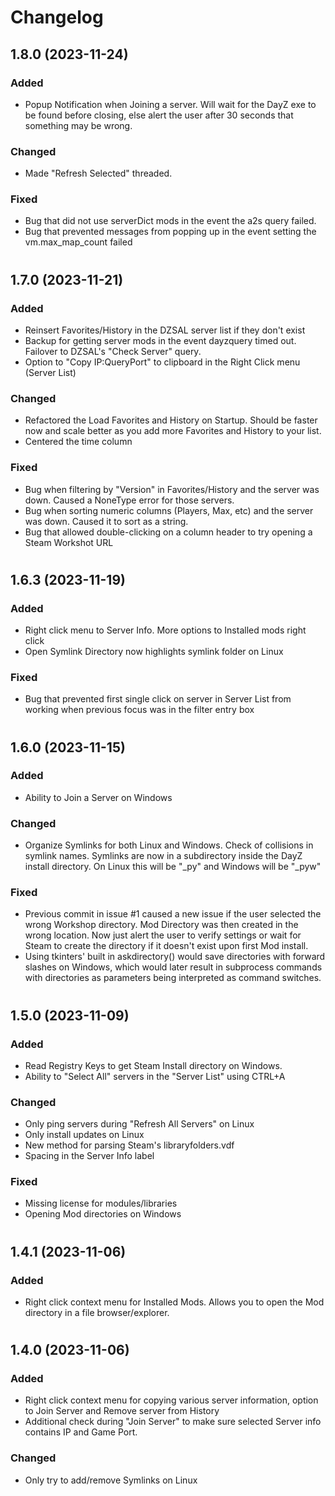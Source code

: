 # Changelog
## 1.8.0 (2023-11-24)
### Added
* Popup Notification when Joining a server. Will wait for the DayZ exe to be found before closing, else alert the user after 30 seconds that something may be wrong.

### Changed
* Made "Refresh Selected" threaded.

### Fixed
* Bug that did not use serverDict mods in the event the a2s query failed.
* Bug that prevented messages from popping up in the event setting the vm.max_map_count failed
#

## 1.7.0 (2023-11-21)
### Added
* Reinsert Favorites/History in the DZSAL server list if they don't exist
* Backup for getting server mods in the event dayzquery timed out. Failover to DZSAL's "Check Server" query.
* Option to "Copy IP:QueryPort" to clipboard in the Right Click menu (Server List)

### Changed
* Refactored the Load Favorites and History on Startup. Should be faster now and scale better as you add more Favorites and History to your list.
* Centered the time column

### Fixed
* Bug when filtering by "Version" in Favorites/History and the server was down. Caused a NoneType error for those servers.
* Bug when sorting numeric columns (Players, Max, etc) and the server was down. Caused it to sort as a string.
* Bug that allowed double-clicking on a column header to try opening a Steam Workshot URL
#

## 1.6.3 (2023-11-19)
### Added
* Right click menu to Server Info. More options to Installed mods right click
* Open Symlink Directory now highlights symlink folder on Linux

### Fixed
* Bug that prevented first single click on server in Server List from working when previous focus was in the filter entry box
#

## 1.6.0 (2023-11-15)
### Added
* Ability to Join a Server on Windows

### Changed
* Organize Symlinks for both Linux and Windows. Check of collisions in symlink names. Symlinks are now in a subdirectory inside the DayZ install directory. On Linux this will be "_py" and Windows will be "_pyw"

### Fixed
* Previous commit in issue #1 caused a new issue if the user selected the wrong Workshop directory. Mod Directory was then created in the wrong location. Now just alert the user to verify settings or wait for Steam to create the directory if it doesn't exist upon first Mod install.
* Using tkinters' built in askdirectory() would save directories with forward slashes on Windows, which would later result in subprocess commands with directories as parameters being interpreted as command switches.
#

## 1.5.0 (2023-11-09)
### Added
* Read Registry Keys to get Steam Install directory on Windows.
* Ability to "Select All" servers in the "Server List" using CTRL+A

### Changed
* Only ping servers during "Refresh All Servers" on Linux
* Only install updates on Linux
* New method for parsing Steam's libraryfolders.vdf
* Spacing in the Server Info label

### Fixed
* Missing license for modules/libraries
* Opening Mod directories on Windows
#

## 1.4.1 (2023-11-06)
### Added
* Right click context menu for Installed Mods. Allows you to open the Mod directory in a file browser/explorer.
#

## 1.4.0 (2023-11-06)
### Added
* Right click context menu for copying various server information, option to Join Server and Remove server from History
* Additional check during "Join Server" to make sure selected Server info contains IP and Game Port.

### Changed
* Only try to add/remove Symlinks on Linux
